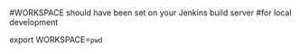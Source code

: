 #

#WORKSPACE should have been set on your Jenkins build server
#for local development

export WORKSPACE=`pwd`

